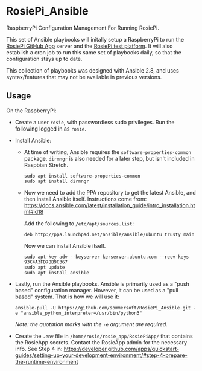 RosiePi_Ansible
================
RaspberryPi Configuration Management For Running RosiePi.

This set of Ansible playbooks will initally setup a RaspberryPi to run
the [RosiePi GitHub App](https://github.com/sommersoft/RosiePiApp.git) server and the [RosiePi test platform](https://github.com/sommersoft/RosiePi). It will also
establish a cron job to run this same set of playbooks daily, so that the
configuration stays up to date.

This collection of playbooks was designed with Ansible 2.8, and uses syntax/features
that may not be available in previous versions.

Usage
-----
On the RaspberryPi:
- Create a user `rosie`, with passwordless sudo privileges. Run the following
  logged in as `rosie`.

- Install Ansible:
  - At time of writing, Ansible requires the `software-properties-common`
    package. `dirmngr` is also needed for a later step, but isn't included in
    Raspbian Stretch.
    ```shell
    sudo apt install software-properties-common
    sudo apt install dirmngr
    ```
  - Now we need to add the PPA repository to get the latest Ansible, and
    then install Ansible itself. Instructions come from:
    https://docs.ansible.com/latest/installation_guide/intro_installation.html#id18

    Add the following to `/etc/apt/sources.list`:
    ```shell
    deb http://ppa.launchpad.net/ansible/ansible/ubuntu trusty main
    ```

    Now we can install Ansible itself.
    ```shell
    sudo apt-key adv --keyserver kerserver.ubuntu.com --recv-keys 93C4A3FD7BB9C367
    sudo apt update
    sudo apt install ansible
    ```

- Lastly, run the Ansible playbooks. Ansible is primarily used as a "push based"
  configuration manager. However, it can be used as a "pull based" system.
  That is how we will use it:
  ```shell
  ansible-pull -U https://github.com/sommersoft/RosiePi_Ansible.git -e "ansible_python_interpreter=/usr/bin/python3"
  ```
  _Note: the quotation marks with the `-e` argument are required._

- Create the `.env` file in `/home/rosie/rosie_app/RosiePiApp/` that contains
  the RosieApp secrets. Contact the RosieApp admin for the necessary info. See
  Step 4 in:
  https://developer.github.com/apps/quickstart-guides/setting-up-your-development-environment/#step-4-prepare-the-runtime-environment
